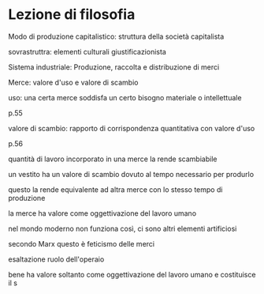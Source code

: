 # Lezione di filosofia

Modo di produzione capitalistico: struttura della società capitalista

sovrastruttra: elementi culturali giustificazionista


Sistema industriale:
Produzione, raccolta e distribuzione di merci


Merce: valore d'uso e valore di scambio

uso: una certa merce soddisfa un certo bisogno materiale o intellettuale

p.55

valore di scambio: rapporto di corrispondenza quantitativa con valore d'uso

p.56

quantità di lavoro incorporato in una merce la rende scambiabile

un vestito ha un valore di scambio dovuto al tempo necessario per produrlo

questo la rende equivalente ad altra merce con lo stesso tempo di produzione

la merce ha valore come oggettivazione del lavoro umano

nel mondo moderno non funziona così, ci sono altri elementi artificiosi

secondo Marx questo è feticismo delle merci

esaltazione ruolo dell'operaio

bene ha valore soltanto come oggettivazione del lavoro umano e costituisce il s
<!--stackedit_data:
eyJoaXN0b3J5IjpbLTE4NzMyMDQ5OTEsLTk2OTEwNDgzM119
-->